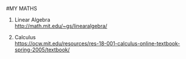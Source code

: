 #MY MATHS

1. Linear Algebra\
    http://math.mit.edu/~gs/linearalgebra/

2. Calculus\
    https://ocw.mit.edu/resources/res-18-001-calculus-online-textbook-spring-2005/textbook/